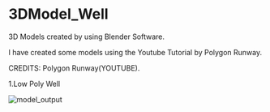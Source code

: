 # 3DModel_Well
3D Models created by using Blender Software.

I have created some models using the Youtube Tutorial by Polygon Runway.

CREDITS: Polygon Runway(YOUTUBE).

1.Low Poly Well

![model_output](https://user-images.githubusercontent.com/53465280/148072697-d4665f97-3436-4bf1-bb42-f0a8737d529c.png)


